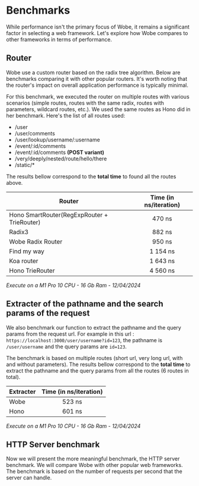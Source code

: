 # Benchmarks

While performance isn't the primary focus of Wobe, it remains a significant factor in selecting a web framework. Let's explore how Wobe compares to other frameworks in terms of performance.

## Router

Wobe use a custom router based on the radix tree algorithm. Below are benchmarks comparing it with other popular routers. It's worth noting that the router's impact on overall application performance is typically minimal.

For this benchmark, we executed the router on multiple routes with various scenarios (simple routes, routes with the same radix, routes with parameters, wildcard routes, etc.). We used the same routes as Hono did in her benchmark. Here's the list of all routes used:

-   /user
-   /user/comments
-   /user/lookup/username/:username
-   /event/:id/comments
-   /event/:id/comments **(POST variant)**
-   /very/deeply/nested/route/hello/there
-   /static/\*

The results bellow correspond to the **total time** to found all the routes above.

| Router                                      | Time (in ns/iteration) |
| ------------------------------------------- | :--------------------: |
| Hono SmartRouter(RegExpRouter + TrieRouter) |         470 ns         |
| Radix3                                      |         882 ns         |
| Wobe Radix Router                           |         950 ns         |
| Find my way                                 |        1 154 ns        |
| Koa router                                  |        1 643 ns        |
| Hono TrieRouter                             |        4 560 ns        |

_Execute on a M1 Pro 10 CPU - 16 Gb Ram - 12/04/2024_

## Extracter of the pathname and the search params of the request

We also benchmark our function to extract the pathname and the query params from the request url.
For example in this url : `https://localhost:3000/user/username?id=123`, the pathname is `/user/username` and the query params are `id=123`.

The benchmark is based on multiple routes (short url, very long url, with and without parameters).
The results bellow correspond to the **total time** to extract the pathname and the query params from all the routes (6 routes in total).

| Extracter | Time (in ns/iteration) |
| --------- | :--------------------: |
| Wobe      |         523 ns         |
| Hono      |         601 ns         |

_Execute on a M1 Pro 10 CPU - 16 Gb Ram - 12/04/2024_

## HTTP Server benchmark

Now we will present the more meaningful benchmark, the HTTP server benchmark. We will compare Wobe with other popular web frameworks. The benchmark is based on the number of requests per second that the server can handle.
